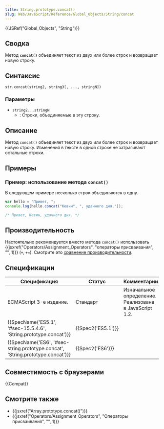 ```yaml
---
title: String.prototype.concat()
slug: Web/JavaScript/Reference/Global_Objects/String/concat
---
```


{{JSRef("Global_Objects", "String")}}

## Сводка

Метод **`concat()`** объединяет текст из двух или более строк и возвращает новую строку.

## Синтаксис

```
str.concat(string2, string3[, ..., stringN])
```

### Параметры

- `string2...stringN`
  - : Строки, объединяемые в эту строку.

## Описание

Метод `concat()` объединяет текст из двух или более строк и возвращает новую строку. Изменения в тексте в одной строке не затрагивают остальные строки.

## Примеры

### Пример: использование метода `concat()`

В следующем примере несколько строк объединяются в одну.

```js
var hello = "Привет, ";
console.log(hello.concat("Кевин", ", удачного дня."));

/* Привет, Кевин, удачного дня. */
```

## Производительность

Настоятельно рекомендуется вместо метода `concat()` использовать {{jsxref("Operators/Assignment_Operators", "операторы присваивания", "", 1)}} (`+`, `+=`). Смотрите это [сравнение производительности](http://jsperf.com/concat-vs-plus-vs-join).

## Спецификации

| Спецификация                                                                   | Статус             | Комментарии                                            |
| ------------------------------------------------------------------------------ | ------------------ | ------------------------------------------------------ |
| ECMAScript 3-е издание.                                                        | Стандарт           | Изначальное определение. Реализована в JavaScript 1.2. |
| {{SpecName('ES5.1', '#sec-15.5.4.6', 'String.prototype.concat')}}              | {{Spec2('ES5.1')}} |                                                        |
| {{SpecName('ES6', '#sec-string.prototype.concat', 'String.prototype.concat')}} | {{Spec2('ES6')}}   |                                                        |

## Совместимость с браузерами

{{Compat}}

## Смотрите также

- {{jsxref("Array.prototype.concat()")}}
- {{jsxref("Operators/Assignment_Operators", "Операторы присваивания", "", 1)}}
